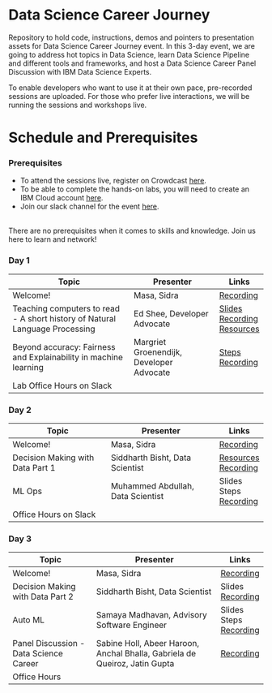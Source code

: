 # Data Science Career Journey
Repository to hold code, instructions, demos and pointers to presentation assets for Data Science Career Journey event. In this 3-day event, we are going to address hot topics in Data Science, learn Data Science Pipeline and different tools and frameworks, and host a Data Science Career Panel Discussion with IBM Data Science Experts.<br>

To enable developers who want to use it at their own pace, pre-recorded sessions are uploaded. For those who prefer live interactions, we will be running the sessions and workshops live.

# Schedule and Prerequisites
### Prerequisites
- To attend the sessions live, register on Crowdcast <a href="https://www.crowdcast.io/e/ds-career">here</a>.
- To be able to complete the hands-on labs, you will need to create an IBM Cloud account <a href="https://ibm.biz/Bdqkuh ">here</a>.<br>
- Join our slack channel for the event <a href="http://ibm.biz/slack-invite">here</a>.<br>

<br>There are no prerequisites when it comes to skills and knowledge. Join us here to learn and network!
### Day 1
|Topic|Presenter|Links|
|---------------------------------|---|---|
|Welcome!| Masa, Sidra|<a href="https://www.crowdcast.io/e/ds-career/1">Recording</a>|
|Teaching computers to read - A short history of Natural Language Processing|Ed Shee, Developer Advocate|<a href="https://github.com/ozzael-codes/DS-Assets/blob/main/slides/NLP.pdf">Slides</a> <br> <a href="https://www.crowdcast.io/e/ds-career/2">Recording</a><br> <a href="https://github.com/ozzael-codes/DS-Assets/blob/main/resources.md">Resources</a>|
|Beyond accuracy: Fairness and Explainability in machine learning|Margriet Groenendijk, Developer Advocate|<a href="https://ibm-developer.gitbook.io/fair-and-explainable-ai/beyond-accuracy">Steps</a> <br> <a href="https://www.crowdcast.io/e/ds-career/3">Recording</a>|
|Lab Office Hours on Slack|
### Day 2
|Topic|Presenter|Links|
|---------------------------------|---|---|
|Welcome!| Masa, Sidra|<a href="https://www.crowdcast.io/e/ds-career/4">Recording</a>|
|Decision Making with Data Part 1|Siddharth Bisht, Data Scientist|<a href="https://github.com/ozzael-codes/DS-Assets/tree/main/labs/Decision%20Making%20with%20Data%20Part%201">Resources</a><br> <a href="https://www.crowdcast.io/e/ds-career/5">Recording</a>|
|ML Ops|Muhammed Abdullah, Data Scientist|Slides <br> Steps <br> <a href="https://www.crowdcast.io/e/ds-career/6">Recording</a>|
|Office Hours on Slack|
### Day 3
|Topic|Presenter|Links|
|---------------------------------|---|---|
|Welcome!|Masa, Sidra|<a href="https://www.crowdcast.io/e/ds-career/7">Recording</a>|
|Decision Making with Data Part 2|Siddharth Bisht, Data Scientist|Slides <br><a href="https://www.crowdcast.io/e/ds-career/8"> Recording</a>|
|Auto ML|Samaya Madhavan, Advisory Software Engineer|Slides <br> Steps <br> <a href="https://www.crowdcast.io/e/ds-career/9">Recording</a>|
|Panel Discussion - Data Science Career|Sabine Holl, Abeer Haroon, Anchal Bhalla, Gabriela de Queiroz, Jatin Gupta|<a href="https://www.crowdcast.io/e/ds-career/10">Recording</a>|
|Office Hours|
